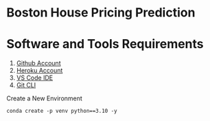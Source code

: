 # Boston House Pricing Prediction

# Software and Tools Requirements

1. [Github Account](https://github.com)
2. [Heroku Account](https://heroku.com)
3. [VS Code IDE](https://code.visualstudio.com)
4. [Git CLI](https://git-scm.com)

Create a New Environment

```
conda create -p venv python==3.10 -y
```
